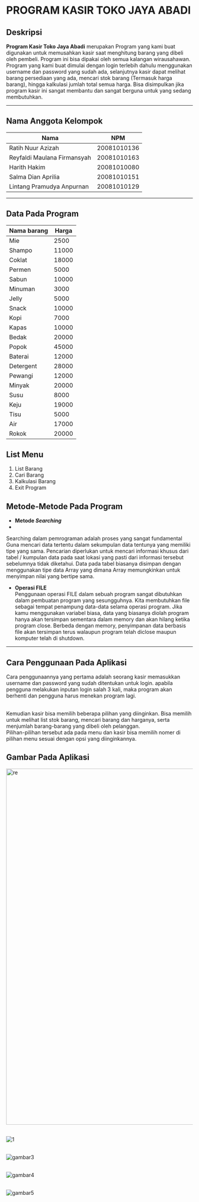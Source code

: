 # __PROGRAM KASIR TOKO JAYA ABADI__

## __Deskripsi__

__Program Kasir Toko Jaya Abadi__  merupakan Program yang kami buat digunakan untuk memusahkan kasir saat menghitung barang yang dibeli oleh pembeli. Program ini bisa dipakai oleh semua kalangan wirausahawan. Program yang kami buat dimulai dengan login terlebih dahulu menggunakan username dan password yang sudah ada, selanjutnya kasir dapat melihat barang persediaan yang ada, mencari stok barang (Termasuk harga barang), hingga kalkulasi jumlah total semua harga. Bisa disimpulkan jika program kasir ini sangat membantu dan sangat berguna untuk yang sedang membutuhkan.

<hr>

## Nama Anggota Kelompok
|**Nama** | **NPM**|
|-----|:----:|
|Ratih Nuur Azizah| 20081010136|
|Reyfaldi Maulana Firmansyah |20081010163|
|Harith Hakim |20081010080|
|Salma Dian Aprilia| 20081010151|
|Lintang Pramudya Anpurnan|20081010129|

<hr>

## __Data Pada Program__

| **Nama barang**|**Harga**|
| ---------- |-----|
| Mie  |2500|
| Shampo  |11000|
| Coklat  |18000|
|Permen  |5000|
|Sabun  |10000|
|Minuman  |3000|
|Jelly| 5000|
|Snack | 10000|
|Kopi  | 7000|
|Kapas  |10000|
|Bedak   |20000|
|Popok   |45000|
|Baterai  |12000|
|Detergent |28000|
|Pewangi | 12000|
|Minyak | 20000|
|Susu | 8000 |
|Keju | 19000|
|Tisu | 5000|
|Air  |17000|
|Rokok  |20000|

</hr>

## __List Menu__

1. List Barang
2. Cari Barang
3. Kalkulasi Barang
4. Exit Program

</hr>

## __Metode-Metode Pada Program__

- **Metode _Searching_**
- <br>
Searching dalam pemrograman  adalah proses yang sangat fundamental Guna mencari data tertentu dalam sekumpulan data tentunya yang memiliki tipe yang sama. Pencarian diperlukan untuk mencari informasi khusus dari tabel / kumpulan data pada saat lokasi yang pasti dari informasi tersebut sebelumnya tidak diketahui.  Data pada tabel biasanya disimpan dengan menggunakan tipe data Array yang dimana Array memungkinkan untuk menyimpan nilai yang bertipe sama.
  
- **Operasi FILE**
  <br>
  Penggunaan operasi FILE dalam sebuah program sangat dibutuhkan dalam pembuatan program yang sesungguhnya. Kita membutuhkan file sebagai tempat penampung data-data selama operasi program. Jika kamu menggunakan variabel biasa, data yang biasanya diolah program hanya akan tersimpan sementara dalam memory dan akan hilang ketika program close. Berbeda dengan memory, penyimpanan data berbasis file akan tersimpan terus walaupun program telah diclose maupun komputer telah di shutdown.

<hr>

## Cara Penggunaan Pada Aplikasi
Cara penggunaannya yang pertama adalah seorang kasir memasukkan username dan password yang sudah ditentukan untuk login. apabila pengguna melakukan inputan login salah 3 kali, maka program akan berhenti dan pengguna harus menekan program lagi. 

<br>
Kemudian kasir bisa memilih beberapa pilihan yang diinginkan. Bisa memilih untuk melihat list stok barang, mencari barang dan harganya, serta menjumlah barang-barang yang dibeli oleh pelanggan. 

<br>
Pilihan-pilihan tersebut ada pada menu dan kasir bisa memilih nomer di pilihan menu sesuai dengan opsi yang diinginkannya.

## Gambar Pada Aplikasi ##


<img width="960" alt="re" src="https://user-images.githubusercontent.com/76531834/147478634-126aadbe-278f-4a61-8aae-450b36c1f7ff.png">
<br><br>

![1](https://user-images.githubusercontent.com/76531834/147478118-02618ea8-4237-4b7e-94c1-caa3d995f8b1.jpeg)
<br><br>

![gambar3](./2.jpeg)
<br><br>

![gambar4](./3.jpeg)
<br><br>

![gambar5](./4.jpeg)
